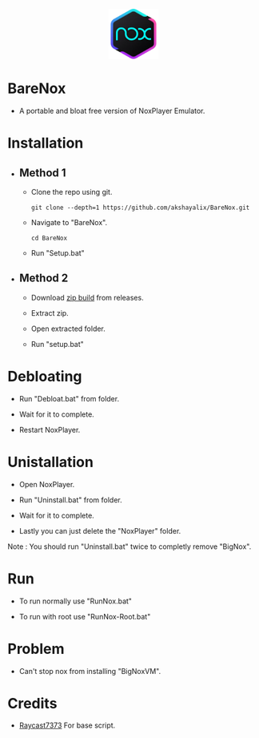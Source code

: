 <p align=center>
    <img src=.\Tools\Assets\Nox.png height=100 width=100>
</p>

# BareNox

- A portable and bloat free version of NoxPlayer Emulator.

# Installation

- ## Method 1

  - Clone the repo using git.

    ```
    git clone --depth=1 https://github.com/akshayalix/BareNox.git
    ```

  - Navigate to "BareNox".

    ```
    cd BareNox
    ```

  - Run "Setup.bat"

- ## Method 2

  - Download [zip build](https://github.com/akshayalix/BareNox/releases) from releases.

  - Extract zip.

  - Open extracted folder.

  - Run "setup.bat"

# Debloating

- Run "Debloat.bat" from folder.

- Wait for it to complete.

- Restart NoxPlayer.

# Unistallation

- Open NoxPlayer.

- Run "Uninstall.bat" from folder.

- Wait for it to complete.

- Lastly you can just delete the "NoxPlayer" folder.

Note : You should run "Uninstall.bat" twice to completly remove "BigNox".

# Run

- To run normally use "RunNox.bat"

- To run with root use "RunNox-Root.bat"

# Problem

- Can't stop nox from installing "BigNoxVM".

# Credits

- [Raycast7373](https://github.com/Raycast7373/NoxPlayerPortable) For base script.
